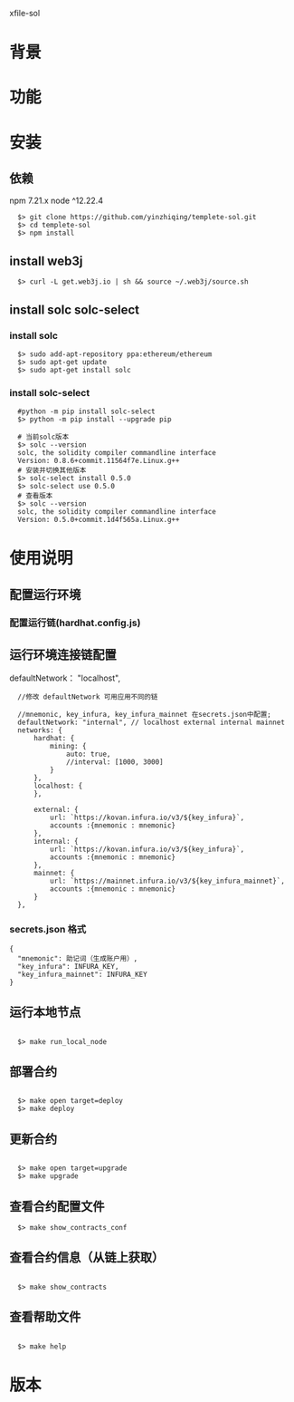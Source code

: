 xfile-sol

# 背景


# 功能



# 安装

## 依赖
  npm 7.21.x
  node ^12.22.4

```
  $> git clone https://github.com/yinzhiqing/templete-sol.git
  $> cd templete-sol
  $> npm install
```

## install web3j

```
  $> curl -L get.web3j.io | sh && source ~/.web3j/source.sh
```


## install solc solc-select 

### install solc
```
  $> sudo add-apt-repository ppa:ethereum/ethereum
  $> sudo apt-get update
  $> sudo apt-get install solc
```

### install solc-select
```
  #python -m pip install solc-select
  $> python -m pip install --upgrade pip

  # 当前solc版本
  $> solc --version
  solc, the solidity compiler commandline interface
  Version: 0.8.6+commit.11564f7e.Linux.g++
  # 安装并切换其他版本
  $> solc-select install 0.5.0
  $> solc-select use 0.5.0
  # 查看版本
  $> solc --version
  solc, the solidity compiler commandline interface
  Version: 0.5.0+commit.1d4f565a.Linux.g++
```

# 使用说明

## 配置运行环境

### 配置运行链(hardhat.config.js)

## 运行环境连接链配置
  defaultNetwork： "localhost",
   
```
  //修改 defaultNetwork 可用应用不同的链 

  //mnemonic, key_infura, key_infura_mainnet 在secrets.json中配置;
  defaultNetwork: "internal", // localhost external internal mainnet
  networks: {
      hardhat: {
          mining: {
              auto: true,
              //interval: [1000, 3000]
          }
      },
      localhost: {
      },

      external: {
          url: `https://kovan.infura.io/v3/${key_infura}`,
          accounts :{mnemonic : mnemonic}
      },
      internal: {
          url: `https://kovan.infura.io/v3/${key_infura}`,
          accounts :{mnemonic : mnemonic}
      },
      mainnet: {
          url: `https://mainnet.infura.io/v3/${key_infura_mainnet}`,
          accounts :{mnemonic : mnemonic}
      }
  },

```   

### secrets.json 格式

```
{
  "mnemonic": 助记词（生成账户用）,
  "key_infura": INFURA_KEY,
  "key_infura_mainnet": INFURA_KEY
}
```

## 运行本地节点

```

  $> make run_local_node

```

## 部署合约

```

  $> make open target=deploy
  $> make deploy

```
  
## 更新合约

```

  $> make open target=upgrade
  $> make upgrade

```

## 查看合约配置文件

```
  $> make show_contracts_conf

```

## 查看合约信息（从链上获取）

```

  $> make show_contracts

```

## 查看帮助文件

```

  $> make help

```

##
# 版本
